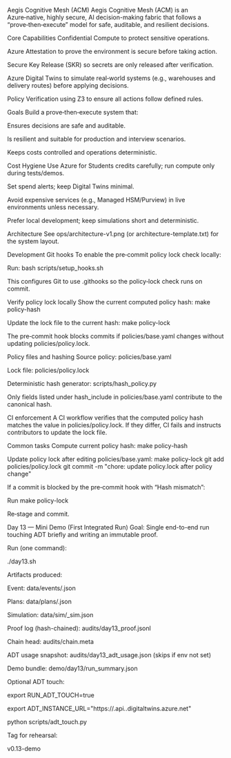 Aegis Cognitive Mesh (ACM)
Aegis Cognitive Mesh (ACM) is an Azure‑native, highly secure, AI decision-making fabric that follows a “prove‑then‑execute” model for safe, auditable, and resilient decisions.

Core Capabilities
Confidential Compute to protect sensitive operations.

Azure Attestation to prove the environment is secure before taking action.

Secure Key Release (SKR) so secrets are only released after verification.

Azure Digital Twins to simulate real‑world systems (e.g., warehouses and delivery routes) before applying decisions.

Policy Verification using Z3 to ensure all actions follow defined rules.

Goals
Build a prove‑then‑execute system that:

Ensures decisions are safe and auditable.

Is resilient and suitable for production and interview scenarios.

Keeps costs controlled and operations deterministic.

Cost Hygiene
Use Azure for Students credits carefully; run compute only during tests/demos.

Set spend alerts; keep Digital Twins minimal.

Avoid expensive services (e.g., Managed HSM/Purview) in live environments unless necessary.

Prefer local development; keep simulations short and deterministic.

Architecture
See ops/architecture-v1.png (or architecture-template.txt) for the system layout.

Development
Git hooks
To enable the pre‑commit policy lock check locally:

Run:
bash scripts/setup_hooks.sh

This configures Git to use .githooks so the policy‑lock check runs on commit.

Verify policy lock locally
Show the current computed policy hash:
make policy-hash

Update the lock file to the current hash:
make policy-lock

The pre‑commit hook blocks commits if policies/base.yaml changes without updating policies/policy.lock.

Policy files and hashing
Source policy: policies/base.yaml

Lock file: policies/policy.lock

Deterministic hash generator: scripts/hash_policy.py

Only fields listed under hash_include in policies/base.yaml contribute to the canonical hash.

CI enforcement
A CI workflow verifies that the computed policy hash matches the value in policies/policy.lock. If they differ, CI fails and instructs contributors to update the lock file.

Common tasks
Compute current policy hash:
make policy-hash

Update policy lock after editing policies/base.yaml:
make policy-lock
git add policies/policy.lock
git commit -m "chore: update policy.lock after policy change"

If a commit is blocked by the pre‑commit hook with “Hash mismatch”:

Run make policy-lock

Re‑stage and commit.

Day 13 — Mini Demo (First Integrated Run)
Goal: Single end-to-end run touching ADT briefly and writing an immutable proof.

Run (one command):

./day13.sh

Artifacts produced:

Event: data/events/<id>.json

Plans: data/plans/<id>.json

Simulation: data/sim/<id>_sim.json

Proof log (hash-chained): audits/day13_proof.jsonl

Chain head: audits/chain.meta

ADT usage snapshot: audits/day13_adt_usage.json (skips if env not set)

Demo bundle: demo/day13/run_summary.json

Optional ADT touch:

export RUN_ADT_TOUCH=true

export ADT_INSTANCE_URL="https://<your-adt>.api.<region>.digitaltwins.azure.net"

python scripts/adt_touch.py

Tag for rehearsal:

v0.13-demo
